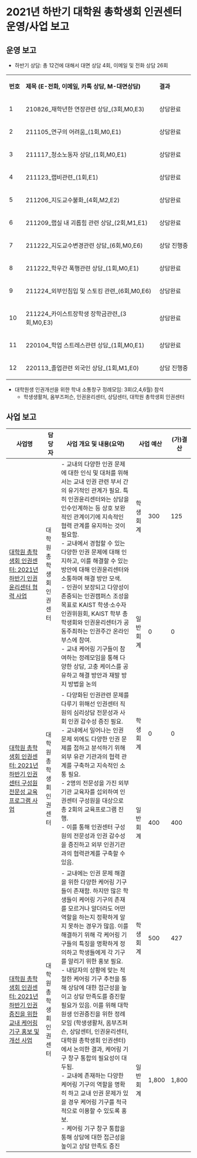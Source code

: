 2021년 하반기 대학원 총학생회 인권센터 운영/사업 보고
===

## 운영 보고
- 하반기 상담: 총 12건에 대해서 대면 상담 4회, 이메일 및 전화 상담 26회

<table cellpadding="0" cellspacing="0" class="t1">
    <tbody>
        <tr>
            <td class="td1" valign="middle">
                <p class="p1"><strong>번호</strong></p>
            </td>
            <td class="td1" valign="middle">
                <p class="p1"><strong>제목 (E-전화, 이메일, 카톡 상담, M-대면상담)</strong></p>
            </td>
            <td class="td1" valign="middle">
                <p class="p1"><strong>결과</strong></p>
            </td>
        </tr>
        <tr>
            <td class="td1" valign="middle">
                <p class="p1">1</p>
            </td>
            <td class="td1" valign="middle">
                <p class="p2">210826_재학년한 연장관련 상담_(3회,M0,E3)</p>
            </td>
            <td class="td1" valign="middle">
                <p class="p1">상담완료</p>
            </td>
        </tr>
        <tr>
            <td class="td1" valign="middle">
                <p class="p1">2</p>
            </td>
            <td class="td1" valign="middle">
                <p class="p2">211105_연구의 어려움_(1회,M0,E1)</p>
            </td>
            <td class="td1" valign="middle">
                <p class="p1">상담완료</p>
            </td>
        </tr>
        <tr>
            <td class="td1" valign="middle">
                <p class="p1">3</p>
            </td>
            <td class="td1" valign="middle">
                <p class="p2">211117_청소노동자 상담_(1회,M0,E1)</p>
            </td>
            <td class="td1" valign="middle">
                <p class="p1">상담완료</p>
            </td>
        </tr>
        <tr>
            <td class="td1" valign="middle">
                <p class="p1">4</p>
            </td>
            <td class="td1" valign="middle">
                <p class="p2">211123_랩비관련_(1회,E1)</p>
            </td>
            <td class="td1" valign="middle">
                <p class="p1">상담완료</p>
            </td>
        </tr>
        <tr>
            <td class="td1" valign="middle">
                <p class="p1">5</p>
            </td>
            <td class="td1" valign="middle">
                <p class="p2">211206_지도교수불화_(4회,M2,E2)</p>
            </td>
            <td class="td1" valign="middle">
                <p class="p1">상담완료</p>
            </td>
        </tr>
        <tr>
            <td class="td1" valign="middle">
                <p class="p1">6</p>
            </td>
            <td class="td1" valign="middle">
                <p class="p2">211209_랩실 내 괴롭힘 관련 상담_(2회,M1,E1)</p>
            </td>
            <td class="td1" valign="middle">
                <p class="p1">상담완료</p>
            </td>
        </tr>
        <tr>
            <td class="td1" valign="middle">
                <p class="p1">7</p>
            </td>
            <td class="td1" valign="middle">
                <p class="p2">211222_지도교수변경관련 상담_(6회,M0,E6)</p>
            </td>
            <td class="td1" valign="middle">
                <p class="p1">상담 진행중</p>
            </td>
        </tr>
        <tr>
            <td class="td1" valign="middle">
                <p class="p1">8</p>
            </td>
            <td class="td1" valign="middle">
                <p class="p2">211222_학우간 폭행관련 상담_(1회,M0,E1)</p>
            </td>
            <td class="td1" valign="middle">
                <p class="p1">상담완료</p>
            </td>
        </tr>
        <tr>
            <td class="td1" valign="middle">
                <p class="p1">9</p>
            </td>
            <td class="td1" valign="middle">
                <p class="p2">211224_외부인침입 및 스토킹 관련_(6회,M0,E6)</p>
            </td>
            <td class="td1" valign="middle">
                <p class="p1">상담완료</p>
            </td>
        </tr>
        <tr>
            <td class="td1" valign="middle">
                <p class="p1">10</p>
            </td>
            <td class="td1" valign="middle">
                <p class="p2">211224_카이스트장학생 장학금관련_(3회,M0,E3)</p>
            </td>
            <td class="td1" valign="middle">
                <p class="p1">상담완료</p>
            </td>
        </tr>
        <tr>
            <td class="td1" valign="middle">
                <p class="p1">11</p>
            </td>
            <td class="td1" valign="middle">
                <p class="p2">220104_학업 스트레스관련 상담_(1회,M0,E1)</p>
            </td>
            <td class="td1" valign="middle">
                <p class="p1">상담완료</p>
            </td>
        </tr>
        <tr>
            <td class="td1" valign="middle">
                <p class="p1">12</p>
            </td>
            <td class="td1" valign="middle">
                <p class="p2">220113_졸업관련 외국인 상담_(1회,M1,E0)</p>
            </td>
            <td class="td1" valign="middle">
                <p class="p1">상담 진행중</p>
            </td>
        </tr>
    </tbody>
</table>

- 대학원생 인권개선을 위한 학내 소통창구 정례모임: 3회(2,4,6월) 참석  
  - 학생생활처, 옴부즈퍼슨, 인권윤리센터, 상담센터, 대학원 총학생회 인권센터

## 사업 보고
<table>
<thead>
  <tr>
    <th>사업명</th>
    <th>담당자</th>
    <th>사업 개요 및 내용(요약)</th>
    <th colspan="2">사업 예산</th>
    <th>(가)결산</th>
  </tr>
</thead>
<tbody>
  <tr>
    <td rowspan="2"><a href="2021년-하반기-대학원-총학생회-자치단체-사업보고서/대학원_총학생회_인권센터_2021년_하반기_인권윤리센터_협력_사업.md">대학원 총학생회 인권센터: 2021년 하반기 인권윤리센터 협력 사업</a></td>
    <td rowspan="2">대학원 총학생회 인권센터</td>
    <td rowspan="2">- 교내의 다양한 인권 문제에 대한 인식 및 대처를 위해서는 교내 인권 관련 부서 간의 유기적인 관계가 필요. 특히 인권윤리센터와는 상담을 인수인계하는 등 상호 보완적인 관계이기에 지속적인 협력 관계를 유지하는 것이 필요함.<br>- 교내에서 경험할 수 있는 다양한 인권 문제에 대해 인지하고, 이를 해결할 수 있는 방안에 대해 인권윤리센터와 소통하며 해결 방안 모색.<br>- 인권이 보장되고 다양성이 존중되는 인권캠퍼스 조성을 목표로 KAIST 학생·소수자 인권위원회, KAIST 학부 총학생회와 인권윤리센터가 공동주최하는 인권주간 온라인 부스에 참여.<br>- 교내 케어링 기구들이 참여하는 정례모임을 통해 다양한 상담, 고충 케이스를 공유하고 해결 방안과 재발 방지 방법을 논의</td>
    <td>학생회계</td>
    <td>300</td>
    <td>125</td>
  </tr>
  
  <tr>
    <td>일반회계</td>
    <td>0</td>
    <td>0</td>
  </tr>

  <tr>
    <td rowspan="2"><a href="2021년-하반기-대학원-총학생회-자치단체-사업보고서/대학원_총학생회_인권센터_2021년_하반기_인권센터_구성원_전문성_교육_프로그램_사업.md">대학원 총학생회 인권센터: 2021년 하반기 인권센터 구성원 전문성 교육 프로그램 사업</a></td>
    <td rowspan="2">대학원 총학생회 인권센터</td>
    <td rowspan="2">- 다양화된 인권관련 문제를 다루기 위해선 인권센터 직원의 심리상담 전문성과 사회 인권 감수성 증진 필요.<br>- 교내에서 일어나는 인권 문제 외에도 다양한 인권 문제를 접하고 분석하기 위해 외부 유관 기관과의 협력 관계를 구축하고 지속적인 소통 필요.<br>- 2명의 전문성을 가진 외부 기관 교육자를 섭외하여 인권센터 구성원을 대상으로 총 2회의 교육프로그램 진행.<br>- 이를 통해 인권센터 구성원의 전문성과 인권 감수성을 증진하고 외부 인권기관과의 협력관계를 구축할 수 있음.</td>
    <td>학생회계</td>
    <td>0</td>
    <td>0</td>
  </tr>
  
  <tr>
    <td>일반회계</td>
    <td>400</td>
    <td>400</td>
  </tr>
    
  
  <tr>
    <td rowspan="2"><a href="2021년-하반기-대학원-총학생회-자치단체-사업보고서/대학원_총학생회_인권센터_2021년_하반기_인권_증진을_위한_교내_케어링_기구_홍보_및_개선_사업.md">대학원 총학생회 인권센터: 2021년 하반기 인권 증진을 위한 교내 케어링 기구 홍보 및 개선 사업</a></td>
    <td rowspan="2">대학원 총학생회 인권센터</td>
    <td rowspan="2">- 교내에는 인권 문제 해결을 위한 다양한 케어링 기구들이 존재함. 하지만 많은 학생들이 케어링 기구의 존재를 모르거나 알더라도 어떤 역할을 하는지 정확하게 알지 못하는 경우가 많음. 이를 해결하기 위해 각 케어링 기구들의 특징을 명확하게 정의하고 학생들에게 각 기구를 알리기 위한 홍보 필요.<br>- 내담자의 상황에 맞는 적절한 케어링 기구 추천을 통해 상담에 대한 접근성을 높이고 상담 만족도를 증진할 필요가 있음. 이를 위해 대학원생 인권증진을 위한 정례모임 (학생생활처, 옴부즈퍼슨, 상담센터, 인권윤리센터, 대학원 총학생회 인권센터)에서 논의한 결과, 케어링 기구 창구 통합의 필요성이 대두됨.<br>- 교내에 존재하는 다양한 케어링 기구의 역할을 명확히 하고 교내 인권 문제가 있을 경우 케어링 기구를 적극적으로 이용할 수 있도록 홍보.<br>- 케어링 기구 창구 통합을 통해 상담에 대한 접근성을 높이고 상담 만족도 증진</td>
    <td>학생회계</td>
    <td>500</td>
    <td>427</td>
  </tr>
  
  <tr>
    <td>일반회계</td>
    <td>1,800</td>
    <td>1,800</td>
  </tr>
 
</tbody>
</table>

